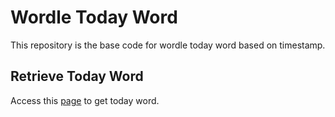 # Wordle Today Word

This repository is the base code for wordle today word based on timestamp.

## Retrieve Today Word

Access this [page](https://wordle-today-word.vercel.app/today) to get today word.
